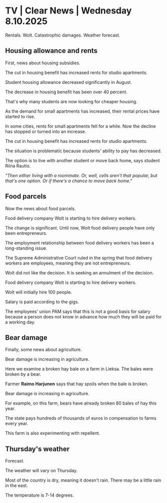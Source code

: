 # TV | Clear News | Wednesday 8.10.2025

Rentals. Wolt. Catastrophic damages. Weather forecast.

## Housing allowance and rents

First, news about housing subsidies.

The cut in housing benefit has increased rents for studio apartments.

Student housing allowance decreased significantly in August.

The decrease in housing benefit has been over 40 percent.

That's why many students are now looking for cheaper housing.

As the demand for small apartments has increased, their rental prices have started to rise.

In some cities, rents for small apartments fell for a while. Now the decline has stopped or turned into an increase.

The cut in housing benefit has increased rents for studio apartments.

The situation is problematic because students' ability to pay has decreased.

The option is to live with another student or move back home, says student Riina Rautio.

*"Then either living with a roommate. Or, well, cells aren't that popular, but that's one option. Or if there's a chance to move back home."*

## Food parcels

Now the news about food parcels.

Food delivery company Wolt is starting to hire delivery workers.

The change is significant. Until now, Wolt food delivery people have only been entrepreneurs.

The employment relationship between food delivery workers has been a long-standing issue.

The Supreme Administrative Court ruled in the spring that food delivery workers are employees, meaning they are not entrepreneurs.

Wolt did not like the decision. It is seeking an annulment of the decision.

Food delivery company Wolt is starting to hire delivery workers.

Wolt will initially hire 100 people.

Salary is paid according to the gigs.

The employees' union PAM says that this is not a good basis for salary because a person does not know in advance how much they will be paid for a working day.

## Bear damage

Finally, some news about agriculture.

Bear damage is increasing in agriculture.

Here we examine a broken hay bale on a farm in Lieksa. The bales were broken by a bear.

Farmer **Raimo Harjunen** says that hay spoils when the bale is broken.

Bear damage is increasing in agriculture.

For example, on this farm, bears have already broken 80 bales of hay this year.

The state pays hundreds of thousands of euros in compensation to farms every year.

This farm is also experimenting with repellent.

## Thursday's weather

Forecast.

The weather will vary on Thursday.

Most of the country is dry, meaning it doesn't rain. There may be a little rain in the east.

The temperature is 7-14 degrees.
